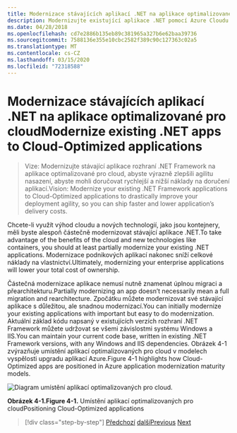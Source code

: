 ```yaml
---
title: Modernizace stávajících aplikací .NET na aplikace optimalizované pro cloud
description: Modernizujte existující aplikace .NET pomocí Azure Cloudu a kontejnerů Windows.
ms.date: 04/28/2018
ms.openlocfilehash: cd7e2886b135eb89c381965a327b6e62baa39736
ms.sourcegitcommit: 7588136e355e10cbc2582f389c90c127363c02a5
ms.translationtype: MT
ms.contentlocale: cs-CZ
ms.lasthandoff: 03/15/2020
ms.locfileid: "72318588"
---
```

# <a name="modernize-existing-net-apps-to-cloud-optimized-applications"></a><span data-ttu-id="7fe0e-103">Modernizace stávajících aplikací .NET na aplikace optimalizované pro cloud</span><span class="sxs-lookup"><span data-stu-id="7fe0e-103">Modernize existing .NET apps to Cloud-Optimized applications</span></span>

> <span data-ttu-id="7fe0e-104">Vize: Modernizujte stávající aplikace rozhraní .NET Framework na aplikace optimalizované pro cloud, abyste výrazně zlepšili agilitu nasazení, abyste mohli doručovat rychlejší a nižší náklady na doručení aplikací.</span><span class="sxs-lookup"><span data-stu-id="7fe0e-104">Vision: Modernize your existing .NET Framework applications to Cloud-Optimized applications to drastically improve your deployment agility, so you can ship faster and lower application’s delivery costs.</span></span>

<span data-ttu-id="7fe0e-105">Chcete-li využít výhod cloudu a nových technologií, jako jsou kontejnery, měli byste alespoň částečně modernizovat stávající aplikace .NET.</span><span class="sxs-lookup"><span data-stu-id="7fe0e-105">To take advantage of the benefits of the cloud and new technologies like containers, you should at least partially modernize your existing .NET applications.</span></span> <span data-ttu-id="7fe0e-106">Modernizace podnikových aplikací nakonec sníží celkové náklady na vlastnictví.</span><span class="sxs-lookup"><span data-stu-id="7fe0e-106">Ultimately, modernizing your enterprise applications will lower your total cost of ownership.</span></span>

<span data-ttu-id="7fe0e-107">Částečná modernizace aplikace nemusí nutně znamenat úplnou migraci a přearchitekturu.</span><span class="sxs-lookup"><span data-stu-id="7fe0e-107">Partially modernizing an app doesn’t necessarily mean a full migration and rearchitecture.</span></span> <span data-ttu-id="7fe0e-108">Zpočátku můžete modernizovat své stávající aplikace s důležitou, ale snadnou modernizací.</span><span class="sxs-lookup"><span data-stu-id="7fe0e-108">You can initially modernize your existing applications with important but easy to do modernization.</span></span> <span data-ttu-id="7fe0e-109">Aktuální základ kódu napsaný v existujících verzích rozhraní .NET Framework můžete udržovat se všemi závislostmi systému Windows a IIS.</span><span class="sxs-lookup"><span data-stu-id="7fe0e-109">You can maintain your current code base, written in existing .NET Framework versions, with any Windows and IIS dependencies.</span></span> <span data-ttu-id="7fe0e-110">Obrázek 4-1 zvýrazňuje umístění aplikací optimalizovaných pro cloud v modelech vyspělosti upgradu aplikací Azure.</span><span class="sxs-lookup"><span data-stu-id="7fe0e-110">Figure 4-1 highlights how Cloud-Optimized apps are positioned in Azure application modernization maturity models.</span></span>

![Diagram umístění aplikací optimalizovaných pro cloud.](./media/index/position-cloud-optimized-application.png)

<span data-ttu-id="7fe0e-112">**Obrázek 4-1.**</span><span class="sxs-lookup"><span data-stu-id="7fe0e-112">**Figure 4-1.**</span></span> <span data-ttu-id="7fe0e-113">Umístění aplikací optimalizovaných pro cloud</span><span class="sxs-lookup"><span data-stu-id="7fe0e-113">Positioning Cloud-Optimized applications</span></span>

>[!div class="step-by-step"]
><span data-ttu-id="7fe0e-114">[Předchozí](../migrate-your-relational-databases-to-azure.md)
>[další](reasons-to-modernize-existing-net-apps-to-cloud-optimized-applications.md)</span><span class="sxs-lookup"><span data-stu-id="7fe0e-114">[Previous](../migrate-your-relational-databases-to-azure.md)
[Next](reasons-to-modernize-existing-net-apps-to-cloud-optimized-applications.md)</span></span>
